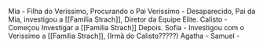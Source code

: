 Mia - Filha do Verissimo, Procurando o Pai
Verissimo - Desaparecido, Pai da Mia, investigou a [[Família Strach]], Diretor da Equipe Elite.
Calisto - Começou Investigar a [[Família Strach]] Depois.
Sofia - Investigou com o Verissimo a [[Família Strach]], (Irmã do Calisto?????)
Agatha - 
Samuel -